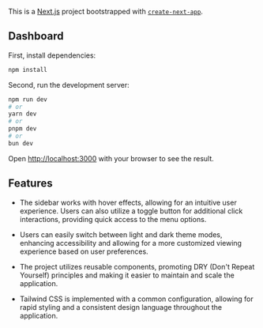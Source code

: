 This is a [Next.js](https://nextjs.org) project bootstrapped with [`create-next-app`](https://nextjs.org/docs/app/api-reference/cli/create-next-app).

## Dashboard

First, install dependencies:

```bash
npm install
```

Second, run the development server:

```bash
npm run dev
# or
yarn dev
# or
pnpm dev
# or
bun dev
```

Open [http://localhost:3000](http://localhost:3000) with your browser to see the result.

## Features

- The sidebar works with hover effects, allowing for an intuitive user experience. Users can also utilize a toggle button for additional click interactions, providing quick access to the menu options.

- Users can easily switch between light and dark theme modes, enhancing accessibility and allowing for a more customized viewing experience based on user preferences.

- The project utilizes reusable components, promoting DRY (Don't Repeat Yourself) principles and making it easier to maintain and scale the application.

- Tailwind CSS is implemented with a common configuration, allowing for rapid styling and a consistent design language throughout the application.
